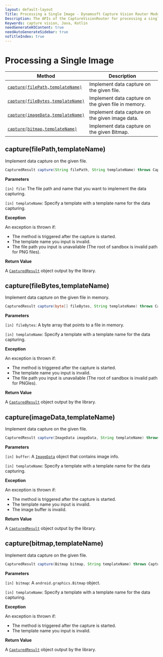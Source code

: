 ```yaml
---
layout: default-layout
Title: Processing a Single Image - Dynamsoft Capture Vision Router Module Android Edition API Reference
Description: The APIs of the CaptureVisionRouter for processing a single image.
Keywords: capture vision, Java, Kotlin
needGenerateH3Content: true
needAutoGenerateSidebar: true
noTitleIndex: true
---
```


# Processing a Single Image

| Method | Description |
| ------ | ----------- |
| [`capture(filePath,templateName)`](#capturefilepathtemplatename) | Implement data capture on the given file. |
| [`capture(fileBytes,templateName)`](#capturefilebytestemplatename) | Implement data capture on the given file in memory. |
| [`capture(imageData,templateName)`](#captureimagedatatemplatename) | Implement data capture on the given image data. |
| [`capture(bitmap,templateName)`](#capturebitmaptemplatename) | Implement data capture on the given Bitmap. |

## capture(filePath,templateName)

Implement data capture on the given file.

```java
CapturedResult capture(String filePath, String templateName) throws CaptureVisionRouterException;
```

**Parameters**

`[in] file`: The file path and name that you want to implement the data capturing.

`[in] templateName`: Specify a template with a template name for the data capturing.

**Exception**

An exception is thrown if:

* The method is triggered after the capture is started.
* The template name you input is invalid.
* The file path you input is unavailable (The root of sandbox is invalid path for PNG files).

**Return Value**

A [`CapturedResult`](../core/basic-structures/captured-result.md) object output by the library.

## capture(fileBytes,templateName)

Implement data capture on the given file in memory.

```java
CapturedResult capture(byte[] fileBytes, String templateName) throws CaptureVisionRouterException;
```

**Parameters**

`[in] fileBytes`: A byte array that points to a file in memory.

`[in] templateName`: Specify a template with a template name for the data capturing.

**Exception**

An exception is thrown if:

* The method is triggered after the capture is started.
* The template name you input is invalid.
* The file path you input is unavailable (The root of sandbox is invalid path for PNGles).

**Return Value**

A [`CapturedResult`](../core/basic-structures/captured-result.md) object output by the library.

## capture(imageData,templateName)

Implement data capture on the given file.

```java
CapturedResult capture(ImageData imageData, String templateName) throws CaptureVisionRouterException;
```

**Parameters**

`[in] buffer`: A [`ImageData`](../core/basic-structures/image-data.md) object that contains image info.

`[in] templateName`: Specify a template with a template name for the data capturing.

**Exception**

An exception is thrown if:

* The method is triggered after the capture is started.
* The template name you input is invalid.
* The image buffer is invalid.

**Return Value**

A [`CapturedResult`](../core/basic-structures/captured-result.md) object output by the library.

## capture(bitmap,templateName)

Implement data capture on the given file.

```java
CapturedResult capture(Bitmap bitmap, String templateName) throws CaptureVisionRouterException;
```

**Parameters**

`[in] bitmap`: A `android.graphics.Bitmap` object.

`[in] templateName`: Specify a template with a template name for the data capturing.

**Exception**

An exception is thrown if:

* The method is triggered after the capture is started.
* The template name you input is invalid.

**Return Value**

A [`CapturedResult`](../core/basic-structures/captured-result.md) object output by the library.
